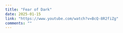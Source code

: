```yaml
---
title: "Fear of Dark"
date: 2025-01-15
link: "https://www.youtube.com/watch?v=BcQ-8R2fiZg"
comments: ""
---
```



